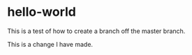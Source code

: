 # hello-world
 This is a test of how to create a branch off the master branch.
 
 This is a change I have made.

